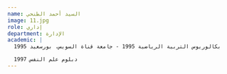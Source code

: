 ```yaml
---
name: السيد أحمد الطنحي
image: 11.jpg
role: إداري
department: الإدارة
academic: |
  بكالوريوس التربية الرياضية 1995 - جامعة قناة السويس، بورسعيد 1995

  دبلوم علم النفس 1997
---
```

